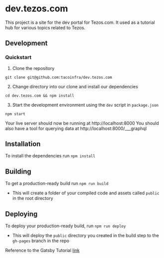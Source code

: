 # dev.tezos.com

This project is a site for the dev portal for Tezos.com. It used as a tutorial hub for various topics related to Tezos.

## Development

### Quickstart

1. Clone the repository

`git clone git@github.com:tacoinfra/dev.tezos.com`

2. Change directory into our clone and install our dependencies

`cd dev.tezos.com && npm install`

3. Start the development environment using the `dev` script in `package.json`

`npm start`

Your live server should now be running at http://localhost:8000
You should also have a tool for querying data at http://localhost:8000/___graphql

## Installation

To install the dependencies run `npm install`

## Building

To get a production-ready build run `npm run build`
  - This will create a folder of your compiled code and assets called `public` in the root directory

## Deploying

To deploy your production-ready build, run `npm run deploy`
  - This will deploy the `public` directory you created in the build step to the `gh-pages` branch in the repo

Reference to the Gatsby Tutorial [link](https://www.gatsbyjs.org/docs/how-gatsby-works-with-github-pages/)